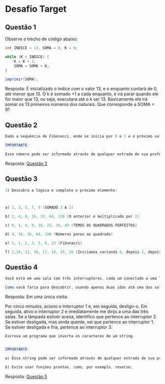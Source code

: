 # Desafio Target

## Questão 1

Observe o trecho de código abaixo:

```java
int INDICE = 13, SOMA = 0, K = 0;

while (K < INDICE) {
    K = K + 1;
    SOMA = SOMA + K;
}

imprimir(SOMA);
```
Resposta:
É inicializado o indice com o valor 13, e o enquanto contará de 0, até menor que 13.
O k é somado +1 a cada enquanto, e irá parar quando ele for maior que 13, ou seja, executara até o k ser 13.
Basicamente ele irá somar os 13 primeiros números dos naturais.
Que corresponde a SOMA = 91

## Questão 2
```java
Dado a sequência de Fibonacci, onde se inicia por 0 e 1 e o próximo valor sempre será a soma dos 2 valores anteriores (exemplo: 0, 1, 1, 2, 3, 5, 8, 13, 21, 34...), escreva um programa na linguagem que desejar onde, informado um número, ele calcule a sequência de Fibonacci e retorne uma mensagem avisando se o número informado pertence ou não a sequência.

IMPORTANTE:

Esse número pode ser informado através de qualquer entrada de sua preferência ou pode ser previamente definido no código;
```
Resposta: [Questão 2](Códigos/segundaquestao.js)

## Questão 3
```java
3) Descubra a lógica e complete o próximo elemento:



a) 1, 3, 5, 7, 9 (SOMADO 2 A 2)

b) 2, 4, 8, 16, 32, 64, 128 (O anterior é multiplicado por 2)

c) 0, 1, 4, 9, 16, 25, 36, 49 (TEMOS OS QUADRADOS PERFEITOS)

d) 4, 16, 36, 64, 100 (Números pares ao quadrado)

e) 1, 1, 2, 3, 5, 8, 13 (Fibonacci)

f) 2,10, 12, 16, 17, 18, 19, 20 (Iniciamos variando 8, depois 2, depois 4, e depois variando 1)


```

## Questão 4
```java
Você está em uma sala com três interruptores, cada um conectado a uma lâmpada em uma sala diferente. Você não pode ver as lâmpadas da sala em que está, mas pode ligar e desligar os interruptores quantas vezes quiser. Seu objetivo é descobrir qual interruptor controla qual lâmpada.

Como você faria para descobrir, usando apenas duas idas até uma das salas das lâmpadas, qual interruptor controla cada lâmpada?
```
Resposta: 
Em uma única visita:

Por cinco minutos, aciono o interruptor 1 e, em seguida, desligo-o. Em seguida, ativo o interruptor 2 e imediatamente me dirijo a uma das três salas.
Se a lâmpada estiver acesa, identifico que pertence ao interruptor 2. Se estiver desligada, mas ainda quente, sei que pertence ao interruptor 1. Se estiver desligada e fria, pertence ao interruptor 3.


```java
Escreva um programa que inverta os caracteres de um string.


IMPORTANTE:

a) Essa string pode ser informada através de qualquer entrada de sua preferência ou pode ser previamente definida no código;

b) Evite usar funções prontas, como, por exemplo, reverse;
```
Resposta: [Questão 5](Códigos/QuintaQuestao.js)
